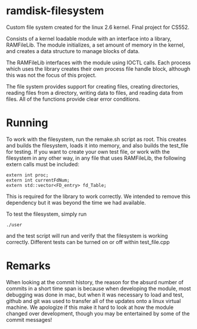 ramdisk-filesystem
==================

Custom file system created for the linux 2.6 kernel.  Final project for CS552. 

Consists of a kernel loadable module with an interface into a library, RAMFileLib.  The
module initializes, a set amount of memory in the kernel, and creates a data structure
to manage blocks of data.

The RAMFileLib interfaces with the module using IOCTL calls.  Each process which uses
the library creates their own process file handle block, although this was not the focus of
this project.

The file system provides support for creating files, creating directories, reading files from
a directory, writing data to files, and reading data from files.  All of the functions provide
clear error conditions.

Running
==================

To work with the filesystem, run the remake.sh script as root.  This creates and builds the filesystem, loads it into memory, and also builds the test_file for testing.  If you want to create your own test file, or work with the filesystem in any other way, in any file that
uses RAMFileLib, the following extern calls must be included:

	extern int proc;
	extern int currentFdNum;
	extern std::vector<FD_entry> fd_Table;

This is required for the library to work correctly.  We intended to remove this dependency but it was beyond the time we had available.

To test the filesystem, simply run

	./user

and the test script will run and verify that the filesystem is working correctly.  Different tests can be turned on or off within test_file.cpp

Remarks
==================

When looking at the commit history, the reason for the absurd number of commits in a short time span is because when developing the module, most debugging was done in mac, but when it was necessary to load and test, github and git was used to transfer all of the updates onto a linux virtual machine.  We apologize if this make it hard to look at how the module changed over development, though you may be entertained by some of the commit messages!


